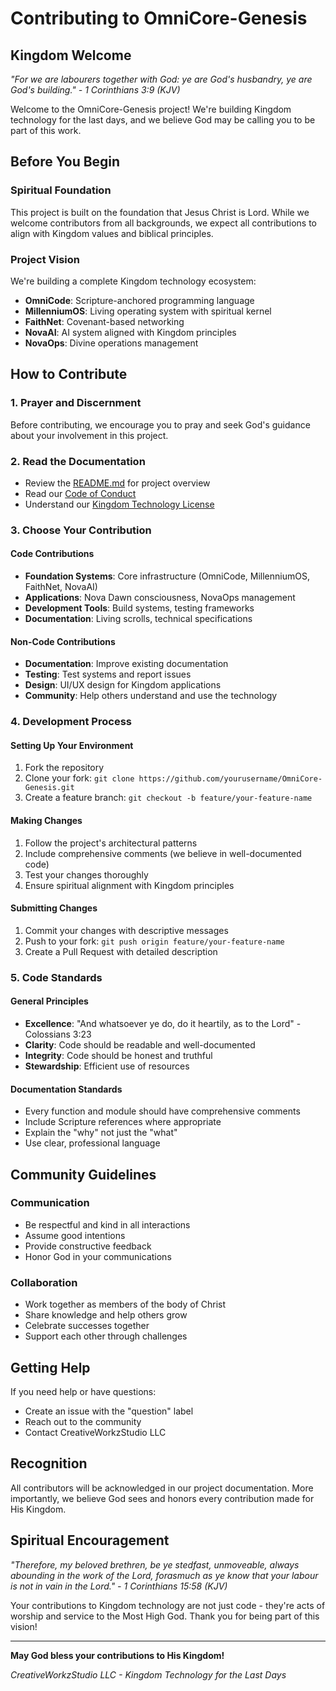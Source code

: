 # Contributing to OmniCore-Genesis

## Kingdom Welcome

*"For we are labourers together with God: ye are God's husbandry, ye are God's building." - 1 Corinthians 3:9 (KJV)*

Welcome to the OmniCore-Genesis project! We're building Kingdom technology for the last days, and we believe God may be calling you to be part of this work.

## Before You Begin

### Spiritual Foundation
This project is built on the foundation that Jesus Christ is Lord. While we welcome contributors from all backgrounds, we expect all contributions to align with Kingdom values and biblical principles.

### Project Vision
We're building a complete Kingdom technology ecosystem:
- **OmniCode**: Scripture-anchored programming language
- **MillenniumOS**: Living operating system with spiritual kernel
- **FaithNet**: Covenant-based networking
- **NovaAI**: AI system aligned with Kingdom principles
- **NovaOps**: Divine operations management

## How to Contribute

### 1. Prayer and Discernment
Before contributing, we encourage you to pray and seek God's guidance about your involvement in this project.

### 2. Read the Documentation
- Review the [README.md](README.md) for project overview
- Read our [Code of Conduct](CODE_OF_CONDUCT.md)
- Understand our [Kingdom Technology License](LICENSE)

### 3. Choose Your Contribution

#### Code Contributions
- **Foundation Systems**: Core infrastructure (OmniCode, MillenniumOS, FaithNet, NovaAI)
- **Applications**: Nova Dawn consciousness, NovaOps management
- **Development Tools**: Build systems, testing frameworks
- **Documentation**: Living scrolls, technical specifications

#### Non-Code Contributions
- **Documentation**: Improve existing documentation
- **Testing**: Test systems and report issues
- **Design**: UI/UX design for Kingdom applications
- **Community**: Help others understand and use the technology

### 4. Development Process

#### Setting Up Your Environment
1. Fork the repository
2. Clone your fork: `git clone https://github.com/yourusername/OmniCore-Genesis.git`
3. Create a feature branch: `git checkout -b feature/your-feature-name`

#### Making Changes
1. Follow the project's architectural patterns
2. Include comprehensive comments (we believe in well-documented code)
3. Test your changes thoroughly
4. Ensure spiritual alignment with Kingdom principles

#### Submitting Changes
1. Commit your changes with descriptive messages
2. Push to your fork: `git push origin feature/your-feature-name`
3. Create a Pull Request with detailed description

### 5. Code Standards

#### General Principles
- **Excellence**: "And whatsoever ye do, do it heartily, as to the Lord" - Colossians 3:23
- **Clarity**: Code should be readable and well-documented
- **Integrity**: Code should be honest and truthful
- **Stewardship**: Efficient use of resources

#### Documentation Standards
- Every function and module should have comprehensive comments
- Include Scripture references where appropriate
- Explain the "why" not just the "what"
- Use clear, professional language

## Community Guidelines

### Communication
- Be respectful and kind in all interactions
- Assume good intentions
- Provide constructive feedback
- Honor God in your communications

### Collaboration
- Work together as members of the body of Christ
- Share knowledge and help others grow
- Celebrate successes together
- Support each other through challenges

## Getting Help

If you need help or have questions:
- Create an issue with the "question" label
- Reach out to the community
- Contact CreativeWorkzStudio LLC

## Recognition

All contributors will be acknowledged in our project documentation. More importantly, we believe God sees and honors every contribution made for His Kingdom.

## Spiritual Encouragement

*"Therefore, my beloved brethren, be ye stedfast, unmoveable, always abounding in the work of the Lord, forasmuch as ye know that your labour is not in vain in the Lord." - 1 Corinthians 15:58 (KJV)*

Your contributions to Kingdom technology are not just code - they're acts of worship and service to the Most High God. Thank you for being part of this vision!

---

**May God bless your contributions to His Kingdom!**

*CreativeWorkzStudio LLC - Kingdom Technology for the Last Days* 